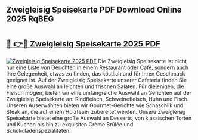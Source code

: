 ## Zweigleisig Speisekarte PDF Download Online 2025 RqBEG

# <h2><a href="http://gcb06q9.nevu.top/?p=Zweigleisig+Speisekarte">🔗 👉🔴 Zweigleisig Speisekarte 2025 PDF</a></h2>

[![Zweigleisig Speisekarte 2025 PDF](https://i.imgur.com/dBaPXMq.png)](http://gcb06q9.nevu.top/?p=Zweigleisig+Speisekarte)
Die Zweigleisig Speisekarte ist nicht nur eine Liste von Gerichten in einem Restaurant oder Café, sondern auch Ihre Gelegenheit, etwas zu finden, das köstlich und für Ihren Geschmack geeignet ist. Auf der Zweigleisig Speisekarte unserer Cafeteria finden Sie eine große Auswahl an leichten und frischen Salaten. Für diejenigen, die Fleisch mögen, bieten wir eine umfangreiche Auswahl an Gerichten auf der Zweigleisig Speisekarte an: Rindfleisch, Schweinefleisch, Huhn und Fisch. Unseren Auserwählten bieten wir Gourmet-Gerichte wie Schaschlik und Steak an, die auf einem Holzfeuer zubereitet werden. Unsere Zweigleisig Speisekarte bietet eine große Auswahl an Desserts, von klassischen Torten und Kuchen bis hin zu exquisiten Crème Brûlée und Schokoladenspezialitäten.
